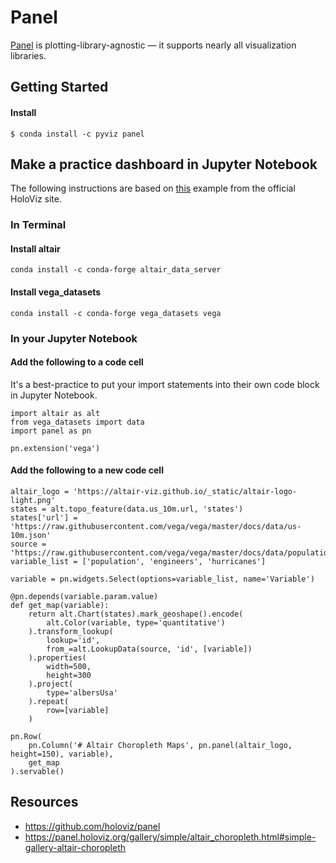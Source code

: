 # Panel

[Panel](https://panel.holoviz.org) is plotting-library-agnostic — it supports nearly all visualization libraries. 

## Getting Started

#### Install
```
$ conda install -c pyviz panel
```

## Make a practice dashboard in Jupyter Notebook

The following instructions are based on [this](https://panel.holoviz.org/gallery/simple/altair_choropleth.html#simple-gallery-altair-choropleth) example from the official HoloViz site.

### In Terminal

#### Install altair
```
conda install -c conda-forge altair_data_server
```

#### Install vega_datasets
```
conda install -c conda-forge vega_datasets vega
```

### In your Jupyter Notebook

#### Add the following to a code cell
It's a best-practice to put your import statements into their own code block in Jupyter Notebook.
```
import altair as alt
from vega_datasets import data
import panel as pn

pn.extension('vega')
```

#### Add the following to a new code cell
```
altair_logo = 'https://altair-viz.github.io/_static/altair-logo-light.png'
states = alt.topo_feature(data.us_10m.url, 'states')
states['url'] = 'https://raw.githubusercontent.com/vega/vega/master/docs/data/us-10m.json'
source = 'https://raw.githubusercontent.com/vega/vega/master/docs/data/population_engineers_hurricanes.csv'
variable_list = ['population', 'engineers', 'hurricanes']

variable = pn.widgets.Select(options=variable_list, name='Variable')

@pn.depends(variable.param.value)
def get_map(variable):
    return alt.Chart(states).mark_geoshape().encode(
        alt.Color(variable, type='quantitative')
    ).transform_lookup(
        lookup='id',
        from_=alt.LookupData(source, 'id', [variable])
    ).properties(
        width=500,
        height=300
    ).project(
        type='albersUsa'
    ).repeat(
        row=[variable]
    )

pn.Row(
    pn.Column('# Altair Choropleth Maps', pn.panel(altair_logo, height=150), variable),
    get_map
).servable()
```

## Resources
- https://github.com/holoviz/panel
- https://panel.holoviz.org/gallery/simple/altair_choropleth.html#simple-gallery-altair-choropleth
